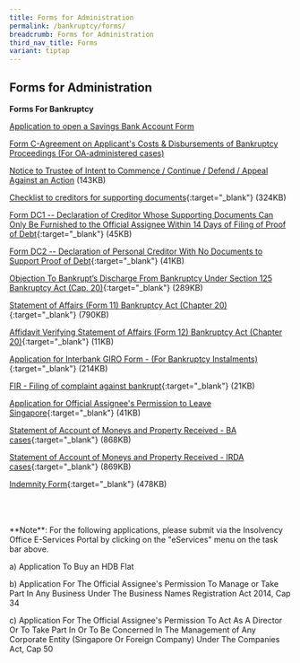 ```yaml
---
title: Forms for Administration
permalink: /bankruptcy/forms/
breadcrumb: Forms for Administration
third_nav_title: Forms
variant: tiptap
---
```

<h2>Forms for Administration</h2>
<p><strong>Forms For Bankruptcy</strong>
</p>
<p><a href="https://go.gov.sg/savingsbankapplicationform" rel="noopener noreferrer nofollow" target="_blank">Application to open a Savings Bank Account Form</a>
</p>
<p><a href="https://go.gov.sg/formc-applicant-costs-disbursements" rel="noopener nofollow" target="_blank">Form C-Agreement on Applicant's Costs &amp; Disbursements of Bankruptcy Proceedings (For OA-administered cases)</a>
</p>
<p><a href="/files/Forms/NOTICETOTRUSTEEOFINTENTIONFORCOURTACTION.pdf" rel="noopener noreferrer nofollow" target="_blank">Notice to Trustee of Intent to Commence / Continue / Defend / Appeal Against an Action</a> (143KB)</p>
<p><a href="/files/ChecklisttoCreditorsforSupportingDocuments_revisedversion20062018.pdf" rel="noopener noreferrer nofollow" target="_blank">Checklist to creditors for supporting documents</a>{:target="_blank"}
(324KB)</p>
<p><a href="/files/FormDC1DRS.pdf" rel="noopener noreferrer nofollow" target="_blank">Form DC1 -- Declaration of Creditor Whose Supporting Documents Can Only Be Furnished to the Official Assignee Within 14 Days of Filing of Proof of Debt</a>{:target="_blank"}
(45KB)</p>
<p><a href="/files/FormDC2DRS.pdf" rel="noopener noreferrer nofollow" target="_blank">Form DC2 -- Declaration of Personal Creditor With No Documents to Support Proof of Debt</a>{:target="_blank"}
(41KB)</p>
<p><a href="/files/S125objectiontodischarge.pdf" rel="noopener noreferrer nofollow" target="_blank">Objection To Bankrupt’s Discharge From Bankruptcy Under Section 125 Bankruptcy Act (Cap. 20)</a>{:target="_blank"}
(289KB)
<br>
</p>
<p><a href="/files/Form11-StatementofAffairs.pdf" rel="noopener noreferrer nofollow" target="_blank">Statement of Affairs (Form 11) Bankruptcy Act (Chapter 20)</a>{:target="_blank"}
(790KB)
<br>
</p>
<p><a href="/files/Form12AffidavitVerifyingStatementofAffairs.pdf" rel="noopener noreferrer nofollow" target="_blank">Affidavit Verifying Statement of Affairs (Form 12) Bankruptcy Act (Chapter 20)</a>{:target="_blank"}
(11KB)</p>
<p><a href="/files/directdebitapplicationformapr2018(27092023).pdf" rel="noopener noreferrer nofollow" target="_blank">Application for Interbank GIRO Form - (For Bankruptcy Instalments)</a>{:target="_blank"}
(214KB)</p>
<p><a href="/files/(27092023)firstinformationreport.pdf" rel="noopener noreferrer nofollow" target="_blank">FIR - Filing of complaint against bankrupt</a>{:target="_blank"}
(21KB)</p>
<p><a href="/files/ApplicationforOfficialAssigneePermissiontoLeaveSingapore.pdf" rel="noopener noreferrer nofollow" target="_blank">Application for Official Assignee's Permission to Leave Singapore</a>{:target="_blank"}
(41KB)</p>
<p><a href="/files/smp-ba(7sep21)(27092023).pdf" rel="noopener noreferrer nofollow" target="_blank">Statement of Account of Moneys and Property Received - BA cases</a>{:target="_blank"}
(868KB)</p>
<p><a href="/files/smp-irda(7sep21)(27092023).pdf" rel="noopener noreferrer nofollow" target="_blank">Statement of Account of Moneys and Property Received - IRDA cases</a>{:target="_blank"}
(869KB)</p>
<p><a href="/files/indemnityform(amended27sept2023).pdf" rel="noopener noreferrer nofollow" target="_blank">Indemnity Form</a>{:target="_blank"}
(478KB)
<br>
</p>
<p>
<br>
<br>
<br>**Note**: For the following applications, please submit via the Insolvency
Office E-Services Portal by clicking on the "eServices" menu on the task
bar above.</p>
<p>a) Application To Buy an HDB Flat</p>
<p>b) Application For The Official Assignee's Permission To Manage or Take
Part In Any Business Under The Business Names Registration Act 2014, Cap
34</p>
<p>c) Application For The Official Assignee's Permission To Act As A Director
Or To Take Part In Or To Be Concerned In The Management of Any Corporate
Entity (Singapore Or Foreign Company) Under The Companies Act, Cap 50</p>